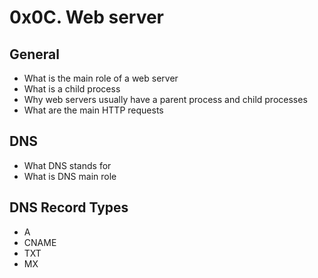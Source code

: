 # 0x0C. Web server

## General
* What is the main role of a web server
* What is a child process
* Why web servers usually have a parent process and child processes
* What are the main HTTP requests

## DNS
* What DNS stands for
* What is DNS main role

## DNS Record Types
* A
* CNAME
* TXT
* MX

